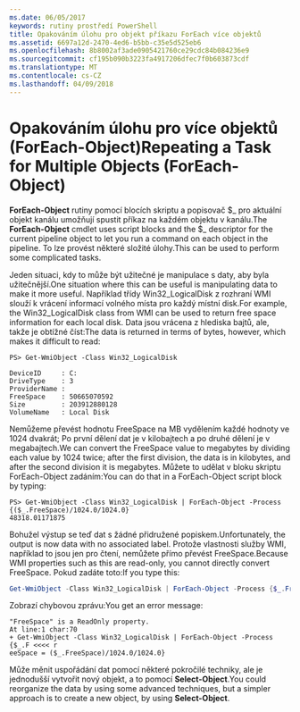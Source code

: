 ```yaml
---
ms.date: 06/05/2017
keywords: rutiny prostředí PowerShell
title: Opakováním úlohu pro objekt příkazu ForEach více objektů
ms.assetid: 6697a12d-2470-4ed6-b5bb-c35e5d525eb6
ms.openlocfilehash: 8b8002af3ade0905421760ce29cdc84b084236e9
ms.sourcegitcommit: cf195b090b3223fa4917206dfec7f0b603873cdf
ms.translationtype: MT
ms.contentlocale: cs-CZ
ms.lasthandoff: 04/09/2018
---
```

# <a name="repeating-a-task-for-multiple-objects-foreach-object"></a><span data-ttu-id="b1727-103">Opakováním úlohu pro více objektů (ForEach-Object)</span><span class="sxs-lookup"><span data-stu-id="b1727-103">Repeating a Task for Multiple Objects (ForEach-Object)</span></span>

<span data-ttu-id="b1727-104">**ForEach-Object** rutiny pomocí blocích skriptu a popisovač $_ pro aktuální objekt kanálu umožňují spustit příkaz na každém objektu v kanálu.</span><span class="sxs-lookup"><span data-stu-id="b1727-104">The **ForEach-Object** cmdlet uses script blocks and the $_ descriptor for the current pipeline object to let you run a command on each object in the pipeline.</span></span> <span data-ttu-id="b1727-105">To lze provést některé složité úlohy.</span><span class="sxs-lookup"><span data-stu-id="b1727-105">This can be used to perform some complicated tasks.</span></span>

<span data-ttu-id="b1727-106">Jeden situaci, kdy to může být užitečné je manipulace s daty, aby byla užitečnější.</span><span class="sxs-lookup"><span data-stu-id="b1727-106">One situation where this can be useful is manipulating data to make it more useful.</span></span> <span data-ttu-id="b1727-107">Například třídy Win32_LogicalDisk z rozhraní WMI slouží k vrácení informací volného místa pro každý místní disk.</span><span class="sxs-lookup"><span data-stu-id="b1727-107">For example, the Win32_LogicalDisk class from WMI can be used to return free space information for each local disk.</span></span> <span data-ttu-id="b1727-108">Data jsou vrácena z hlediska bajtů, ale, takže je obtížné číst:</span><span class="sxs-lookup"><span data-stu-id="b1727-108">The data is returned in terms of bytes, however, which makes it difficult to read:</span></span>

```
PS> Get-WmiObject -Class Win32_LogicalDisk

DeviceID     : C:
DriveType    : 3
ProviderName :
FreeSpace    : 50665070592
Size         : 203912880128
VolumeName   : Local Disk
```

<span data-ttu-id="b1727-109">Nemůžeme převést hodnotu FreeSpace na MB vydělením každé hodnoty ve 1024 dvakrát; Po první dělení dat je v kilobajtech a po druhé dělení je v megabajtech.</span><span class="sxs-lookup"><span data-stu-id="b1727-109">We can convert the FreeSpace value to megabytes by dividing each value by 1024 twice; after the first division, the data is in kilobytes, and after the second division it is megabytes.</span></span> <span data-ttu-id="b1727-110">Můžete to udělat v bloku skriptu ForEach-Object zadáním:</span><span class="sxs-lookup"><span data-stu-id="b1727-110">You can do that in a ForEach-Object script block by typing:</span></span>

```
PS> Get-WmiObject -Class Win32_LogicalDisk | ForEach-Object -Process {($_.FreeSpace)/1024.0/1024.0}
48318.01171875
```

<span data-ttu-id="b1727-111">Bohužel výstup se teď dat s žádné přidružené popiskem.</span><span class="sxs-lookup"><span data-stu-id="b1727-111">Unfortunately, the output is now data with no associated label.</span></span> <span data-ttu-id="b1727-112">Protože vlastnosti služby WMI, například to jsou jen pro čtení, nemůžete přímo převést FreeSpace.</span><span class="sxs-lookup"><span data-stu-id="b1727-112">Because WMI properties such as this are read-only, you cannot directly convert FreeSpace.</span></span> <span data-ttu-id="b1727-113">Pokud zadáte toto:</span><span class="sxs-lookup"><span data-stu-id="b1727-113">If you type this:</span></span>

```powershell
Get-WmiObject -Class Win32_LogicalDisk | ForEach-Object -Process {$_.FreeSpace = ($_.FreeSpace)/1024.0/1024.0}
```

<span data-ttu-id="b1727-114">Zobrazí chybovou zprávu:</span><span class="sxs-lookup"><span data-stu-id="b1727-114">You get an error message:</span></span>

```output
"FreeSpace" is a ReadOnly property.
At line:1 char:70
+ Get-WmiObject -Class Win32_LogicalDisk | ForEach-Object -Process {$_.F <<<< r
eeSpace = ($_.FreeSpace)/1024.0/1024.0}
```

<span data-ttu-id="b1727-115">Může měnit uspořádání dat pomocí některé pokročilé techniky, ale je jednodušší vytvořit nový objekt, a to pomocí **Select-Object**.</span><span class="sxs-lookup"><span data-stu-id="b1727-115">You could reorganize the data by using some advanced techniques, but a simpler approach is to create a new object, by using **Select-Object**.</span></span>